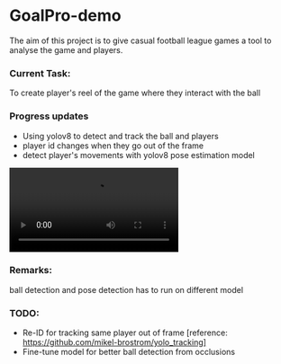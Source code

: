 # GoalPro-demo
The aim of this project is to give casual football league games a tool to analyse the game and players.

### Current Task: 
To create player's reel of the game where they interact with the ball

### Progress updates
- Using yolov8 to detect and track the ball and players
- player id changes when they go out of the frame
- detect player's movements with yolov8 pose estimation model

![demo](https://github.com/naomichoy/GoalPro-demo-yolov8//blob/master/demo-yolov8-480p.mp4)

### Remarks: 
ball detection and pose detection has to run on different model

### TODO: 
- Re-ID for tracking same player out of frame [reference: https://github.com/mikel-brostrom/yolo_tracking]
- Fine-tune model for better ball detection from occlusions

